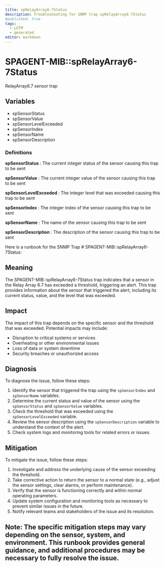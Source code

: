 ```yaml
---
title: spRelayArray6-7Status
description: Troubleshooting for SNMP trap spRelayArray6-7Status
#published: true
tags:
  - LGTM
  - generated
editor: markdown
---
```


# SPAGENT-MIB::spRelayArray6-7Status 

RelayArray6.7 sensor trap 


## Variables


  - spSensorStatus
  - spSensorValue
  - spSensorLevelExceeded
  - spSensorIndex
  - spSensorName
  - spSensorDescription 

### Definitions 


**spSensorStatus** 
: The current integer status of the sensor causing this trap to be sent 

**spSensorValue** 
: The current integer value of the sensor causing this trap to be sent 

**spSensorLevelExceeded** 
: The integer level that was exceeded causing this trap to be sent 

**spSensorIndex** 
: The integer index of the sensor causing this trap to be sent 

**spSensorName** 
: The name of the sensor causing this trap to be sent 

**spSensorDescription** 
: The description of the sensor causing this trap to be sent 


Here is a runbook for the SNMP Trap # SPAGENT-MIB::spRelayArray6-7Status:

## Meaning

The SPAGENT-MIB::spRelayArray6-7Status trap indicates that a sensor in the Relay Array 6.7 has exceeded a threshold, triggering an alert. This trap provides information about the sensor that triggered the alert, including its current status, value, and the level that was exceeded.

## Impact

The impact of this trap depends on the specific sensor and the threshold that was exceeded. Potential impacts may include:

* Disruption to critical systems or services
* Overheating or other environmental issues
* Loss of data or system downtime
* Security breaches or unauthorized access

## Diagnosis

To diagnose the issue, follow these steps:

1. Identify the sensor that triggered the trap using the `spSensorIndex` and `spSensorName` variables.
2. Determine the current status and value of the sensor using the `spSensorStatus` and `spSensorValue` variables.
3. Check the threshold that was exceeded using the `spSensorLevelExceeded` variable.
4. Review the sensor description using the `spSensorDescription` variable to understand the context of the alert.
5. Check system logs and monitoring tools for related errors or issues.

## Mitigation

To mitigate the issue, follow these steps:

1. Investigate and address the underlying cause of the sensor exceeding the threshold.
2. Take corrective action to return the sensor to a normal state (e.g., adjust the sensor settings, clear alarms, or perform maintenance).
3. Verify that the sensor is functioning correctly and within normal operating parameters.
4. Update system configuration and monitoring tools as necessary to prevent similar issues in the future.
5. Notify relevant teams and stakeholders of the issue and its resolution.

Note: The specific mitigation steps may vary depending on the sensor, system, and environment. This runbook provides general guidance, and additional procedures may be necessary to fully resolve the issue.
---




